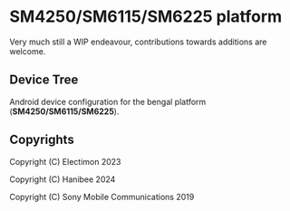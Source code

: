 SM4250/SM6115/SM6225 platform
============

Very much still a WIP endeavour, contributions towards additions are welcome.

## Device Tree

Android device configuration for the bengal platform (**SM4250/SM6115/SM6225**).

## Copyrights
Copyright (C) Electimon 2023

Copyright (C) Hanibee 2024

Copyright (C) Sony Mobile Communications 2019
